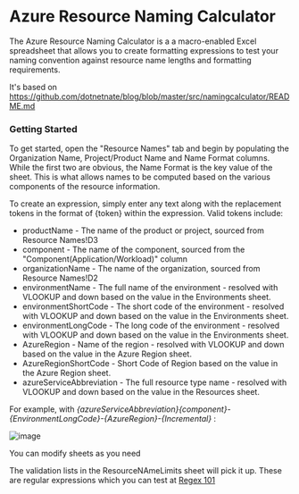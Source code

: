 # Azure Resource Naming Calculator

The Azure Resource Naming Calculator is a a macro-enabled Excel spreadsheet that allows you to create formatting expressions to test your naming convention against resource name lengths and formatting requirements. 

It's based on https://github.com/dotnetnate/blog/blob/master/src/namingcalculator/README.md


### Getting Started
To get started, open the "Resource Names" tab and begin by populating the Organization Name, Project/Product Name and Name Format columns. While the first two are obvious, the Name Format is the key value of the sheet. This is what allows names to be computed based on the various components of the resource information. 

To create an expression, simply enter any text along with the replacement tokens in the format of {token} within the expression. Valid tokens include:

* productName - The name of the product or project, sourced from Resource Names!D3
* component - The name of the component, sourced from the "Component(Application/Workload)" column
* organizationName - The name of the organization, sourced from Resource Names!D2
* environmentName - The full name of the environment - resolved with  VLOOKUP and down based on the value in the Environments sheet.
* environmentShortCode - The short code of the environment - resolved with  VLOOKUP and down based on the value in the Environments sheet.
* environmentLongCode - The long code of the environment - resolved with  VLOOKUP and down based on the value in the Environments sheet.
* AzureRegion - Name of the region - resolved with  VLOOKUP and down based on the value in the Azure Region sheet.
* AzureRegionShortCode - Short Code of Region based on the value in the Azure Region sheet.
* azureServiceAbbreviation - The full resource type name - resolved with  VLOOKUP and down based on the value in the Resources sheet.


For example, with *{azureServiceAbbreviation}{component}-{EnvironmentLongCode}-{AzureRegion}-{Incremental}* :


![image](https://user-images.githubusercontent.com/39990341/158825007-22ce383e-37ce-4712-afa9-3fb5e35af11f.png)



You can modify sheets as you need

The validation lists in the ResourceNAmeLimits sheet will pick it up. These are regular expressions which you can test at [Regex 101](https://regex101.com/)  
